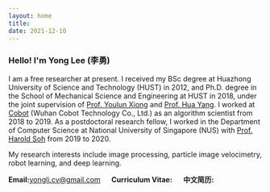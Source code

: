 ```yaml
---
layout: home
title: 
date: 2021-12-10 
---
```

### Hello! I'm Yong Lee (李勇)

I am a free researcher at present. I received my BSc degree at Huazhong University of Science and Technology (HUST) in 2012, and Ph.D. degree in the School of Mechanical Science and Engineering at HUST in 2018, under the joint supervision of [Prof. Youlun Xiong](http://mse.hust.edu.cn/info/1142/1326.htm) and [Prof. Hua Yang](http://mse.hust.edu.cn/info/1142/1332.htm). I worked at [Cobot](https://www.cobotsys.com/) (Wuhan Cobot Technology Co., Ltd.) as an algorithm scientist from 2018 to 2019. As a postdoctoral research fellow, I worked in the Department of Computer Science at National University of Singapore (NUS) with [Prof. Harold Soh](https://haroldsoh.com/) from 2019 to 2020.

My research interests include image processing, particle image velocimetry, robot learning, and deep learning.

__Email:__[yongli.cv@gmail.com](mailto:yongli.cv@gmail.com)   &#8195;    __Curriculum Vitae:__<a href="{{ entry.pdf | prepend: 'https://yongleex.github.io/assets/pdf/vitae.pdf' | relative_url }}" class="btn btn-sm z-depth-0" role="button" target="_blank"><i class="fas fa-file-pdf"></i></a>  &#8195; __中文简历:__<a href="{{ entry.pdf | prepend: 'https://yongleex.github.io/assets/pdf/李勇简历2021年12月.pdf' | relative_url }}" class="btn btn-sm z-depth-0" role="button" target="_blank"><i class="fas fa-file-pdf"></i></a> 